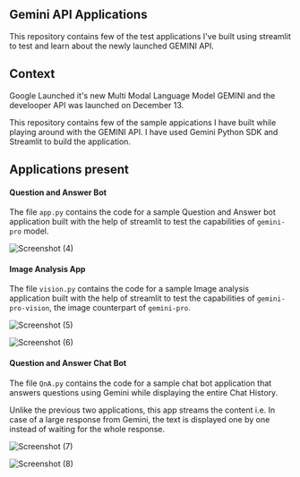 ## Gemini API Applications

This repository contains few of the test applications I've built using streamlit to test and learn about the newly launched GEMINI API. 

## Context

Google Launched it's new Multi Modal Language Model GEMINI and the develooper API was launched on December 13. <br>

This repository contains few of the sample appications I have built while playing around with the GEMINI API. I have used Gemini Python SDK and Streamlit to build the application.

## Applications present

#### Question and Answer Bot

The file ```app.py``` contains the code for a sample Question and Answer bot application built with the help of streamlit to test the capabilities of ```gemini-pro``` model.

![Screenshot (4)](https://github.com/srivathsanvenkateswaran/Gemini-API-Test/assets/74530357/29efc4ac-5b3f-44eb-8589-f14377bdf55b)

#### Image Analysis App

The file ```vision.py``` contains the code for a sample Image analysis application built with the help of streamlit to test the capabilities of ```gemini-pro-vision```, the image counterpart of ```gemini-pro```.

![Screenshot (5)](https://github.com/srivathsanvenkateswaran/Gemini-API-Test/assets/74530357/f4506395-96ed-4f2e-b657-305affb0d623)

![Screenshot (6)](https://github.com/srivathsanvenkateswaran/Gemini-API-Test/assets/74530357/c607fb0d-5cb9-4280-a7c4-d162d9702c09)


#### Question and Answer Chat Bot

The file ```QnA.py``` contains the code for a sample chat bot application that answers questions using Gemini while displaying the entire Chat History. <br>

Unlike the previous two applications, this app streams the content i.e. In case of a large response from Gemini, the text is displayed one by one instead of waiting for the whole response. 

![Screenshot (7)](https://github.com/srivathsanvenkateswaran/Gemini-API-Test/assets/74530357/e0ef9a32-236d-4940-bb72-2645f83c13e6)

![Screenshot (8)](https://github.com/srivathsanvenkateswaran/Gemini-API-Test/assets/74530357/17dbec9b-f1b1-418b-bfe1-9bede5b21c3c)
